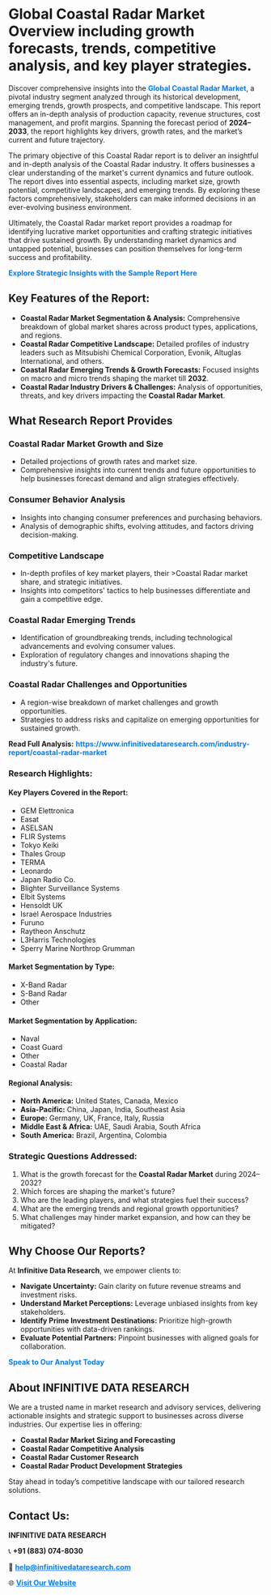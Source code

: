 <h1>Global Coastal Radar Market Overview including growth forecasts, trends, competitive analysis, and key player strategies.</h1>
<p>
Discover comprehensive insights into the 
<a href="https://www.infinitivedataresearch.com/industry-report/coastal-radar-market" rel="dofollow" style="color: #007BFF; text-decoration: none;"><strong>Global Coastal Radar Market</strong></a>, a pivotal industry segment analyzed through its historical development, emerging trends, growth prospects, and competitive landscape. This report offers an in-depth analysis of production capacity, revenue structures, cost management, and profit margins. Spanning the forecast period of <strong>2024–2033</strong>, the report highlights key drivers, growth rates, and the market’s current and future trajectory.
</p>
<p>
The primary objective of this Coastal Radar report is to deliver an insightful and in-depth analysis of the Coastal Radar industry. It offers businesses a clear understanding of the market's current dynamics and future outlook. The report dives into essential aspects, including market size, growth potential, competitive landscapes, and emerging trends. By exploring these factors comprehensively, stakeholders can make informed decisions in an ever-evolving business environment.
</p>
<p>
Ultimately, the Coastal Radar market report provides a roadmap for identifying lucrative market opportunities and crafting strategic initiatives that drive sustained growth. By understanding market dynamics and untapped potential, businesses can position themselves for long-term success and profitability.
</p>
<p>
<a href="https://www.infinitivedataresearch.com/request-sample/reportId=103061" style="color: #007BFF; text-decoration: none;"><strong>Explore Strategic Insights with the Sample Report Here</strong></a>
</p>

<h2>Key Features of the Report:</h2>
<ul>
<li><strong>Coastal Radar Market Segmentation & Analysis:</strong> Comprehensive breakdown of global market shares across product types, applications, and regions.</li>
<li><strong>Coastal Radar Competitive Landscape:</strong> Detailed profiles of industry leaders such as Mitsubishi Chemical Corporation, Evonik, Altuglas International, and others.</li>
<li><strong>Coastal Radar Emerging Trends & Growth Forecasts:</strong> Focused insights on macro and micro trends shaping the market till <strong>2032</strong>.</li>
<li><strong>Coastal Radar Industry Drivers & Challenges:</strong> Analysis of opportunities, threats, and key drivers impacting the <strong>Coastal Radar Market</strong>.</li>
</ul>

<h2>What Research Report Provides</h2>
<h3>Coastal Radar Market Growth and Size</h3>
<ul>
<li>Detailed projections of growth rates and market size.</li>
<li>Comprehensive insights into current trends and future opportunities to help businesses forecast demand and align strategies effectively.</li>
</ul>

<h3>Consumer Behavior Analysis</h3>
<ul>
<li>Insights into changing consumer preferences and purchasing behaviors.</li>
<li>Analysis of demographic shifts, evolving attitudes, and factors driving decision-making.</li>
</ul>

<h3>Competitive Landscape</h3>
<ul>
<li>In-depth profiles of key market players, their >Coastal Radar market share, and strategic initiatives.</li>
<li>Insights into competitors' tactics to help businesses differentiate and gain a competitive edge.</li>
</ul>

<h3>Coastal Radar Emerging Trends</h3>
<ul>
<li>Identification of groundbreaking trends, including technological advancements and evolving consumer values.</li>
<li>Exploration of regulatory changes and innovations shaping the industry's future.</li>
</ul>

<h3>Coastal Radar Challenges and Opportunities</h3>
<ul>
<li>A region-wise breakdown of market challenges and growth opportunities.</li>
<li>Strategies to address risks and capitalize on emerging opportunities for sustained growth.</li>
</ul>
<p><strong>Read Full Analysis:</strong> <a href="https://www.infinitivedataresearch.com/industry-report/coastal-radar-market" rel="dofollow" style="color: #007BFF; text-decoration: none;"><strong>https://www.infinitivedataresearch.com/industry-report/coastal-radar-market</strong></a></p>
<h3>Research Highlights:</h3>
<h4>Key Players Covered in the Report:</h4>
<ul><li>GEM Elettronica</li><li>Easat</li><li>ASELSAN</li><li>FLIR Systems</li><li>Tokyo Keiki</li><li>Thales Group</li><li>TERMA</li><li>Leonardo</li><li>Japan Radio Co.</li><li>Blighter Surveillance Systems</li><li>Elbit Systems</li><li>Hensoldt UK</li><li>Israel Aerospace Industries</li><li>Furuno</li><li>Raytheon Anschutz</li><li>L3Harris Technologies</li><li>Sperry Marine Northrop Grumman</li></ul>
<h4>Market Segmentation by Type:</h4>
<ul><li>X-Band Radar</li><li>S-Band Radar</li><li>Other</li></ul>
<h4>Market Segmentation by Application:</h4>
<ul><li>Naval</li><li>Coast Guard</li><li>Other</li><li>Coastal Radar</li></ul>

<h4>Regional Analysis:</h4>
<ul>
<li><strong>North America:</strong> United States, Canada, Mexico</li>
<li><strong>Asia-Pacific:</strong> China, Japan, India, Southeast Asia</li>
<li><strong>Europe:</strong> Germany, UK, France, Italy, Russia</li>
<li><strong>Middle East & Africa:</strong> UAE, Saudi Arabia, South Africa</li>
<li><strong>South America:</strong> Brazil, Argentina, Colombia</li>
</ul>

<h3>Strategic Questions Addressed:</h3>
<ol>
<li>What is the growth forecast for the <strong>Coastal Radar Market</strong> during 2024–2032?</li>
<li>Which forces are shaping the market's future?</li>
<li>Who are the leading players, and what strategies fuel their success?</li>
<li>What are the emerging trends and regional growth opportunities?</li>
<li>What challenges may hinder market expansion, and how can they be mitigated?</li>
</ol>

<h2>Why Choose Our Reports?</h2>
<p>At <strong>Infinitive Data Research</strong>, we empower clients to:</p>
<ul>
<li><strong>Navigate Uncertainty:</strong> Gain clarity on future revenue streams and investment risks.</li>
<li><strong>Understand Market Perceptions:</strong> Leverage unbiased insights from key stakeholders.</li>
<li><strong>Identify Prime Investment Destinations:</strong> Prioritize high-growth opportunities with data-driven rankings.</li>
<li><strong>Evaluate Potential Partners:</strong> Pinpoint businesses with aligned goals for collaboration.</li>
</ul>
<p><a href="https://www.infinitivedataresearch.com/industry-report/coastal-radar-market" rel="dofollow" style="color: #007BFF; text-decoration: none;"><strong>Speak to Our Analyst Today</strong></a></p>

<h2>About INFINITIVE DATA RESEARCH</h2>
<p>We are a trusted name in market research and advisory services, delivering actionable insights and strategic support to businesses across diverse industries. Our expertise lies in offering:</p>
<ul>
<li><strong>Coastal Radar Market Sizing and Forecasting</strong></li>
<li><strong>Coastal Radar Competitive Analysis</strong></li>
<li><strong>Coastal Radar Customer Research</strong></li>
<li><strong>Coastal Radar Product Development Strategies</strong></li>
</ul>
<p>Stay ahead in today’s competitive landscape with our tailored research solutions.</p>

<h2>Contact Us:</h2>
<p><strong>INFINITIVE DATA RESEARCH</strong></p>
<p>📞 <strong>+91 (883) 074-8030</strong></p>
<p>📧 <strong><a href="mailto:help@infinitivedataresearch.com" style="color: #007BFF;">help@infinitivedataresearch.com</a></strong></p>
<p>🌐 <strong><a href="https://www.infinitivedataresearch.com" rel="dofollow" style="color: #007BFF;">Visit Our Website</a></strong></p>